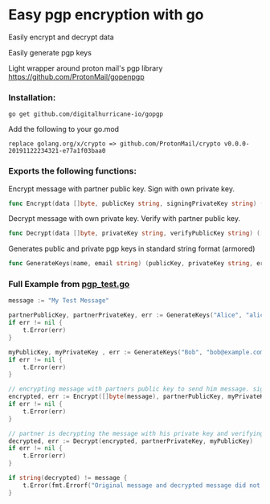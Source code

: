 # Easy pgp encryption with go

Easily encrypt and decrypt data

Easily generate pgp keys

Light wrapper around proton mail's pgp library https://github.com/ProtonMail/gopenpgp

### Installation:

```go get github.com/digitalhurricane-io/gopgp```

Add the following to your go.mod

```replace golang.org/x/crypto => github.com/ProtonMail/crypto v0.0.0-20191122234321-e77a1f03baa0```



### Exports the following functions:

Encrypt message with partner public key. Sign with own private key.

```go
func Encrypt(data []byte, publicKey string, signingPrivateKey string) ([]byte, error)
```

Decrypt message with own private key. Verify with partner public key.

```go
func Decrypt(data []byte, privateKey string, verifyPublicKey string) ([]byte, error)
```

Generates public and private pgp keys in standard string format (armored)

```go
func GenerateKeys(name, email string) (publicKey, privateKey string, err error)
```


### Full Example from [pgp_test.go](pgp_test.go)
```go	
message := "My Test Message"

partnerPublicKey, partnerPrivateKey, err := GenerateKeys("Alice", "alice@example.com")
if err != nil {
    t.Error(err)
}

myPublicKey, myPrivateKey , err := GenerateKeys("Bob", "bob@example.com")
if err != nil {
    t.Error(err)
}

// encrypting message with partners public key to send him message. signing with my private key.
encrypted, err := Encrypt([]byte(message), partnerPublicKey, myPrivateKey)
if err != nil {
    t.Error(err)
}

// partner is decrypting the message with his private key and verifying the signature with my public key
decrypted, err := Decrypt(encrypted, partnerPrivateKey, myPublicKey)
if err != nil {
    t.Error(err)
}

if string(decrypted) != message {
    t.Error(fmt.Errorf("Original message and decrypted message did not match"))
}
```